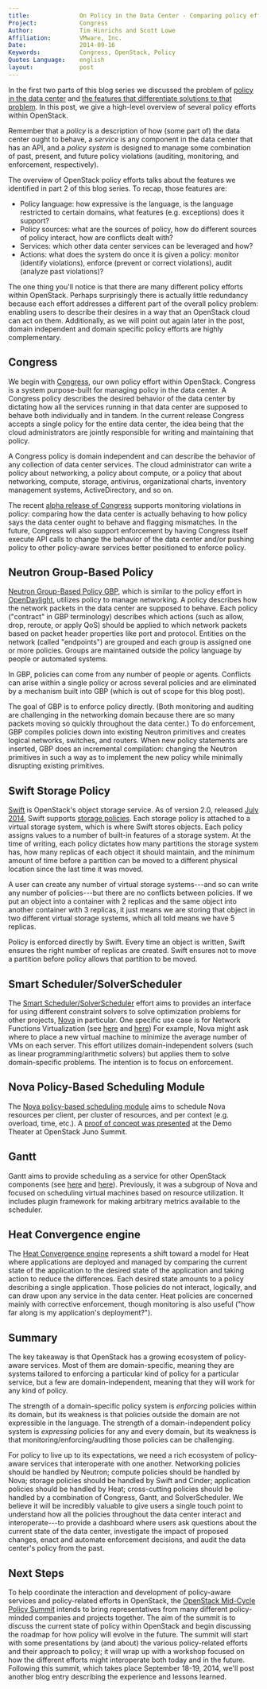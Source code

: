 ```yaml
---
title:				On Policy in the Data Center - Comparing policy efforts
Project:			Congress
Author:				Tim Hinrichs and Scott Lowe
Affiliation:		VMware, Inc.
Date:				2014-09-16
Keywords:			Congress, OpenStack, Policy
Quotes Language:	english
layout:             post
---
```


In the first two parts of this blog series we discussed the problem of [policy in the data center][1] and [the features that differentiate solutions to that problem][2]. In this post, we give a high-level overview of several policy efforts within OpenStack.

Remember that a _policy_ is a description of how (some part of) the data center ought to behave, a _service_ is any component in the data center that has an API, and a _policy system_ is designed to manage some combination of past, present, and future policy violations (auditing, monitoring, and enforcement, respectively).

The overview of OpenStack policy efforts talks about the features we identified in part 2 of this blog series. To recap, those features are:

* Policy language: how expressive is the language, is the language restricted to certain domains, what features (e.g. exceptions) does it support?
* Policy sources: what are the sources of policy, how do different sources of policy interact, how are conflicts dealt with?
* Services: which other data center services can be leveraged and how?
* Actions: what does the system do once it is given a policy: monitor (identify violations), enforce (prevent or correct violations), audit (analyze past violations)?

The one thing you'll notice is that there are many different policy efforts within OpenStack. Perhaps surprisingly there is actually little redundancy because each effort addresses a different part of the overall policy problem: enabling users to describe their desires in a way that an OpenStack cloud can act on them. Additionally, as we will point out again later in the post, domain independent and domain specific policy efforts are highly complementary.

## Congress

We begin with [Congress][3], our own policy effort within OpenStack. Congress is a system purpose-built for managing policy in the data center. A Congress policy describes the desired behavior of the data center by dictating how all the services running in that data center are supposed to behave both individually and in tandem. In the current release Congress accepts a single policy for the entire data center, the idea being that the cloud administrators are jointly responsible for writing and maintaining that policy.

A Congress policy is domain independent and can describe the behavior of any collection of data center services. The cloud administrator can write a policy about networking, a policy about compute, or a policy that about networking, compute, storage, antivirus, organizational charts, inventory management systems, ActiveDirectory, and so on.

The recent [alpha release of Congress][18] supports monitoring violations in policy: comparing how the data center is actually behaving to how policy says the data center ought to behave and flagging mismatches. In the future, Congress will also support enforcement by having Congress itself execute API calls to change the behavior of the data center and/or pushing policy to other policy-aware services better positioned to enforce policy.

## Neutron Group-Based Policy

[Neutron Group-Based Policy GBP][4], which is similar to the policy effort in [OpenDaylight][5], utilizes policy to manage networking. A policy describes how the network packets in the data center are supposed to behave. Each policy ("contract" in GBP terminology) describes which actions (such as allow, drop, reroute, or apply QoS) should be applied to which network packets based on packet header properties like port and protocol. Entities on the network (called "endpoints") are grouped and each group is assigned one or more policies. Groups are maintained outside the policy language by people or automated systems.

In GBP, policies can come from any number of people or agents. Conflicts can arise within a single policy or across several policies and are eliminated by a mechanism built into GBP (which is out of scope for this blog post).

The goal of GBP is to enforce policy directly. (Both monitoring and auditing are challenging in the networking domain because there are so many packets moving so quickly throughout the data center.) To do enforcement, GBP compiles policies down into existing Neutron primitives and creates logical networks, switches, and routers. When new policy statements are inserted, GBP does an incremental compilation: changing the Neutron primitives in such a way as to implement the new policy while minimally disrupting existing primitives.

## Swift Storage Policy

[Swift][8] is OpenStack's object storage service. As of version 2.0, released [July 2014][6], Swift supports [storage policies][7]. Each storage policy is attached to a virtual storage system, which is where Swift stores objects. Each policy assigns values to a number of built-in features of a storage system. At the time of writing, each policy dictates how many partitions the storage system has, how many replicas of each object it should maintain, and the minimum amount of time before a partition can be moved to a different physical location since the last time it was moved.

A user can create any number of virtual storage systems---and so can write any number of policies---but there are no conflicts between policies. If we put an object into a container with 2 replicas and the same object into another container with 3 replicas, it just means we are storing that object in two different virtual storage systems, which all told means we have 5 replicas.

Policy is enforced directly by Swift. Every time an object is written, Swift ensures the right number of replicas are created. Swift ensures not to move a partition before policy allows that partition to be moved.

## Smart Scheduler/SolverScheduler

The [Smart Scheduler/SolverScheduler][9] effort aims to provides an interface for using different constraint solvers to solve optimization problems for other projects, [Nova][9] in particular. One specific use case is for Network Functions Virtualization (see [here][10] and [here][11]) For example, Nova might ask where to place a new virtual machine to minimize the average number of VMs on each server. This effort utilizes domain-independent solvers (such as linear programming/arithmetic solvers) but applies them to solve domain-specific problems. The intention is to focus on enforcement.

## Nova Policy-Based Scheduling Module

The [Nova policy-based scheduling module][12] aims to schedule Nova resources per client, per cluster of resources, and per context (e.g. overload, time, etc.). A [proof of concept was presented][13] at the Demo Theater at OpenStack Juno Summit.

## Gantt

Gantt aims to provide scheduling as a service for other OpenStack components (see [here][14] and [here][15]). Previously, it was a subgroup of Nova and focused on scheduling virtual machines based on resource utilization. It includes plugin framework for making arbitrary metrics available to the scheduler.

## Heat Convergence engine

The [Heat Convergence engine][16] represents a shift toward a model for Heat where applications are deployed and managed by comparing the current state of the application to the desired state of the application and taking action to reduce the differences. Each desired state amounts to a policy describing a single application. Those policies do not interact, logically, and can draw upon any service in the data center. Heat policies are concerned mainly with corrective enforcement, though monitoring is also useful ("how far along is my application's deployment?").

## Summary

The key takeaway is that OpenStack has a growing ecosystem of policy-aware services. Most of them are domain-specific, meaning they are systems tailored to enforcing a particular kind of policy for a particular service, but a few are domain-independent, meaning that they will work for any kind of policy.

The strength of a domain-specific policy system is *enforcing* policies within its domain, but its weakness is that policies outside the domain are not expressible in the language. The strength of a domain-independent policy system is *expressing* policies for any and every domain, but its weakness is that monitoring/enforcing/auditing those policies can be challenging.

For policy to live up to its expectations, we need a rich ecosystem of policy-aware services that interoperate with one another. Networking policies should be handled by Neutron; compute policies should be handled by Nova; storage policies should be handled by Swift and Cinder; application policies should be handled by Heat; cross-cutting policies should be handled by a combination of Congress, Gantt, and SolverScheduler. We believe it will be incredibly valuable to give users a single touch point to understand how all the policies throughout the data center interact and interoperate---to provide a dashboard where users ask questions about the current state of the data center, investigate the impact of proposed changes, enact and automate enforcement decisions, and audit the data center's policy from the past.

## Next Steps

To help coordinate the interaction and development of policy-aware services and policy-related efforts in OpenStack, the [OpenStack Mid-Cycle Policy Summit][17] intends to bring representatives from many different policy-minded companies and projects together. The aim of the summit is to discuss the current state of policy within OpenStack and begin discussing the roadmap for how policy will evolve in the future. The summit will start with some presentations by (and about) the various policy-related efforts and their approach to policy; it will wrap up with a workshop focused on how the different efforts might interoperate both today and in the future. Following this summit, which takes place September 18-19, 2014, we'll post another blog entry describing the experience and lessons learned.


[1]: /2014/04/16/policy-problem.html
[2]: /2014/06/18/solution-space.html
[3]: https://wiki.openstack.org/wiki/Congress
[4]:  https://docs.google.com/document/d/1ZbOFxAoibZbJmDWx1oOrOsDcov6Cuom5aaBIrupCD9E/edit?pli=1
[5]: https://wiki.opendaylight.org/view/Group_Policy:Main
[6]:  https://www.openstack.org/blog/2014/07/openstack-swift-2-0-released-and-storage-policies-have-arrived/
[7]: http://docs.openstack.org/developer/swift/overview_policies.html
[8]: https://wiki.openstack.org/wiki/Swift
[9]: https://blueprints.launchpad.net/nova/+spec/solver-scheduler
[10]:  http://openstacksummitmay2014atlanta.sched.org/event/44d44e392250173c4a0344bf27c58860#.U9aFP1hg7zY
[11]:  https://docs.google.com/a/vmware.com/document/d/1k60BQXOMkZS0SIxpFOppGgYp416uXcJVkAFep3Oeju8/edit#
[12]: https://blueprints.launchpad.net/nova/+spec/policy-based-scheduler
[13]:  http://openstacksummitmay2014atlanta.sched.org/event/b4313b37de4645079e3d5506b1d725df#.U9aNq1hg7zY
[14]: https://wiki.openstack.org/wiki/Gantt
[15]: https://github.com/openstack/gantt
[16]: https://review.openstack.org/#/c/95907/7/specs/convergence.rst
[17]: https://www.eventbrite.com/e/openstack-policy-summit-tickets-12642081807
[18]: https://github.com/stackforge/congress